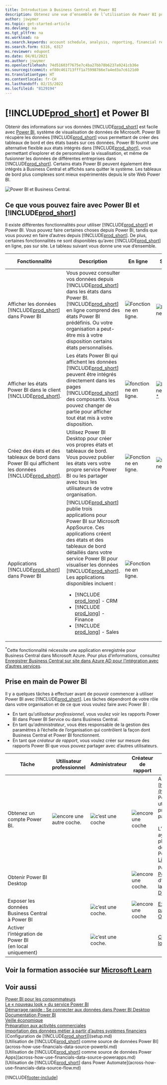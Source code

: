 ```yaml
---
title: Introduction à Business Central et Power BI
description: Obtenez une vue d’ensemble de l’utilisation de Power BI pour obtenir des informations, des informations décisionnelles et des indicateurs de performance clés à partir de vos données Business Central.
author: jswymer
ms.topic: get-started-article
ms.devlang: na
ms.tgt_pltfrm: na
ms.workload: na
ms.search.keywords: account schedule, analysis, reporting, financial report, business intelligence, KPI
ms.search.form: 6316, 6317
ms.reviewer: edupont
ms.date: 04/01/2021
ms.author: jswymer
ms.openlocfilehash: 74d51603f7675e7c4ba27bb78b6237a9241cb36e
ms.sourcegitcommit: ef80c461713fff1a75998766e7a4ed3a7c6121d0
ms.translationtype: HT
ms.contentlocale: fr-CH
ms.lasthandoff: 02/15/2022
ms.locfileid: "8129194"
---
```

# <a name="prod_short-and-power-bi"></a>[!INCLUDE[prod_short](includes/prod_short.md)] et Power BI

Obtenir des informations sur vos données [!INCLUDE[prod_short](includes/prod_short.md)] est facile avec [Power BI](https://powerbi.microsoft.com), système de visualisation de données de Microsoft. Power BI récupère les données [!INCLUDE[prod_short](includes/prod_short.md)] vous permettant de créer des tableaux de bord et des états basés sur ces données. Power BI fournit une alternative flexible aux états intégrés dans [!INCLUDE[prod_short](includes/prod_short.md)], vous permettant d’explorer et de personnaliser la visualisation, et même de fusionner les données de différentes entreprises dans [!INCLUDE[prod_short](includes/prod_short.md)]. Certains états Power BI peuvent également être intégrés à Business Central et affichés sans quitter le système. Les tableaux de bord plus complexes sont mieux expérimentés depuis le site Web Power BI.

![Power BI et Business Central.](media/power-bi-intro.png)

## <a name="what-you-can-do-with-power-bi-and-prod_short"></a>Ce que vous pouvez faire avec Power BI et [!INCLUDE[prod_short](includes/prod_short.md)]

Il existe différentes fonctionnalités pour utiliser [!INCLUDE[prod_short](includes/prod_short.md)] et Power BI. Vous pouvez faire certaines choses depuis Power BI, tandis que vous pouvez en faire d’autres depuis [!INCLUDE[prod_short](includes/prod_short.md)]. De plus, certaines fonctionnalités ne sont disponibles qu’avec [!INCLUDE[prod_short](includes/prod_short.md)] en ligne, pas sur site. Le tableau suivant vous donne une vue d’ensemble.

|Fonctionnalité|Description|En ligne|Sur site|Plus d’informations|
|-------|-----------|--------------|-----------|----------------|
|Afficher les données [!INCLUDE[prod_short](includes/prod_short.md)] dans Power BI|Vous pouvez consulter vos données depuis [!INCLUDE[prod_short](includes/prod_short.md)] dans les états dans Power BI. [!INCLUDE[prod_short](includes/prod_short.md)] en ligne comprend des états Power BI prédéfinis. Ou votre organisation a peut-être mis à votre disposition certains états personnalisés.|![Fonctionne en ligne.](media/check.png)|![Fonctionne en local](media/check.png)|[Voir…](across-working-with-business-central-in-powerbi.md)|
|Afficher les états Power BI dans le client [!INCLUDE[prod_short](includes/prod_short.md)].| Les états Power BI qui affichent les données [!INCLUDE[prod_short](includes/prod_short.md)] peuvent être intégrés directement dans les pages [!INCLUDE[prod_short](includes/prod_short.md)] des composants. Vous pouvez changer de partie pour afficher tout état mis à votre disposition. |![fonctionne en ligne.](media/check.png)|![Fonctionne en local](media/check.png)<sup>[*](#onprem)</sup>|[Voir…](across-working-with-powerbi.md).|
|Créez des états et des tableaux de bord dans Power BI qui affichent les données [!INCLUDE[prod_short](includes/prod_short.md)].|Utilisez Power BI Desktop pour créer vos propres états et tableaux de bord. Vous pouvez publier les états vers votre propre service Power BI ou les partager avec tous les utilisateurs de votre organisation.|![Fonctionne en ligne.](media/check.png)|![fonctionne en local](media/check.png)|[Voir…](across-how-use-financials-data-source-powerbi.md)
|Applications [!INCLUDE[prod_short](includes/prod_short.md)] dans Power BI| [!INCLUDE[prod_short](includes/prod_short.md)] publie trois applications pour Power BI sur Microsoft AppSource. Ces applications créent des états et des tableaux de bord détaillés dans votre service Power BI pour visualiser les données [!INCLUDE[prod_short](includes/prod_short.md)]. Les applications disponibles incluent : <ul><li>[!INCLUDE [prod_long](includes/prod_long.md)] - CRM </li><li>[!INCLUDE [prod_long](includes/prod_long.md)] - Finance </li><li>[!INCLUDE [prod_long](includes/prod_long.md)] - Sales </li></ul>  |![Fonctionne en ligne.](media/check.png)||[Voir…](across-powerbi-business-central-apps.md)

<a name="onprem"><sup>*</sup></a>Cette fonctionnalité nécessite une application enregistrée pour Business Central dans Microsoft Azure. Pour plus d’informations, consultez [Enregistrer Business Central sur site dans Azure AD pour l’intégration avec d’autres services](/dynamics365/business-central/dev-itpro/administration/register-app-azure).

## <a name="getting-ready-to-use-power-bi"></a>Prise en main de Power BI

Il y a quelques tâches à effectuer avant de pouvoir commencer à utiliser Power BI avec [!INCLUDE[prod_short](includes/prod_short.md)]. <!-- Some of the tasks are typically only done by administrators or super users.--> Les tâches dépendront de votre rôle dans votre organisation et de ce que vous voulez faire avec Power BI :

- En tant qu’*utilisateur professionnel*, vous voulez voir les rapports Power BI dans Power BI Service ou dans Business Central.
- En tant qu’*administrateur*, vous êtes responsable de la gestion des paramètres à l’échelle de l’organisation qui contrôlent la façon dont Business Central et Power BI fonctionnent.
- En tant que *créateur de rapport*, vous voulez créer sur mesure des rapports Power BI que vous pouvez partager avec d’autres utilisateurs.

|Tâche|Utilisateur professionnel|Administrateur|Créateur de rapport|Plus d’informations|
|----|-------------|-------------|-----------------------|----------------|
|Obtenez un compte Power BI.|![encore une autre coche.](media/check.png)|![c’est une coche](media/check.png)|![encore une coche](media/check.png)|Accédez à [https://powerbi.microsoft.com](https://powerbi.microsoft.com). Pour vous inscrire à un compte, utilisez votre adresse e-mail professionnelle et votre mot de passe. <br /><br/>L’inscription nécessite que vous ayez une licence, mais dans la plupart des cas, vous devriez déjà avoir une licence gratuite. Pour en savoir plus, voir [Licences Power BI](admin-powerbi-setup.md#license).|
|Obtenir Power BI Desktop|||![encore une coche.](media/check.png)|Pour télécharger, accédez à [Power BI Desktop](https://powerbi.microsoft.com/desktop/). Pour plus d’informations, reportez-vous à la rubrique [Obtenir Power BI Desktop](/power-bi/fundamentals/desktop-get-the-desktop).
|Exposer les données Business Central à Power BI||![c’est une coche.](media/check.png)|![encore une coche](media/check.png)|[Exposer des données via des pages API ou des services Web OData](admin-powerbi-setup.md#exposedata)
|Activer l’intégration de Power BI<br />(en local uniquement)||![c’est une coche.](media/check.png)||[Configurer Business Central en local pour l’intégration Power BI](admin-powerbi-setup.md#setup)|


<!--



1. If you're using [!INCLUDE[prod_short](includes/prod_short.md)] on-premises, make sure your deployment meets the requirements outlined in [Set up [!INCLUDE[prod_short](includes/prod_short.md)] on-premises for Power BI integration](admin-powerbi-setup.md#setup). This task is typically an administrative task.

2. Expose Business Central data through API pages or published web services.

    Business Central online automatically included several pages as APIs. For more information, see [Business Central API V2.0](/dynamics365/business-central/dev-itpro/api-reference/v2.0/). Application developers for Business Central online can create custom API pages that you can then consume in reports. For more information, see [Developing a Custom API](/dynamics365/business-central/dev-itpro/developer/devenv-develop-custom-api).

   Codeunit, page, and query objects can be published as OData web services. There are many web services published by default. An easy way to find the web services is to search for *web services* in [!INCLUDE[prod_short](includes/prod_short.md)]. For more information about publishing web services, see [Publish a Web Service](across-how-publish-web-service.md).

3. Get a Power BI account.

   To do anything with Power BI and [!INCLUDE[prod_short](includes/prod_short.md)], whether you're an administrator or just a consumer, you'll need Power BI service account. To get an account, go to [https://powerbi.microsoft.com](https://powerbi.microsoft.com). To sign up for an account, use your work email address and password. Sign-up requires that you have a license, but in most cases you should already have a free license. For more information, see [Power BI Licensing](admin-powerbi-setup.md#license).

4. If you want to create your own Power BI reports, get Power BI Desktop.

   You can download [Power BI Desktop](https://powerbi.microsoft.com/desktop/). For more information, see [Get Power BI Desktop](/power-bi/fundamentals/desktop-get-the-desktop).

-->

## <a name="see-related-training-at-microsoft-learn"></a>Voir la formation associée sur [Microsoft Learn](/learn/modules/configure-powerbi-excel-dynamics-365-business-central/index)

## <a name="see-also"></a>Voir aussi

[Power BI pour les consommateurs](/power-bi/consumer/end-user-consumer)  
[Le « nouveau look » du service Power BI](/power-bi/service-new-look)  
[Démarrage rapide : Se connecter aux données dans Power BI Desktop](/power-bi/desktop-quickstart-connect-to-data)  
[Documentation Power BI](/power-bi/)  
[Veille économique](bi.md)  
[Préparation aux activités commerciales](ui-get-ready-business.md)  
[Importation des données métier à partir d’autres systèmes financiers](across-import-data-configuration-packages.md)  
[Configuration de [!INCLUDE[prod_short](includes/prod_short.md)]](setup.md)  
[Utilisation de [!INCLUDE[prod_short](includes/prod_short.md)] comme source de données Power BI](across-how-use-financials-data-source-powerbi.md)  
[Utilisation de [!INCLUDE[prod_short](includes/prod_short.md)] comme source de données Power Apps](across-how-use-financials-data-source-powerapps.md)  
[Utilisation de [!INCLUDE[prod_short](includes/prod_short.md)] dans Power Automate](across-how-use-financials-data-source-flow.md)  




[!INCLUDE[footer-include](includes/footer-banner.md)]